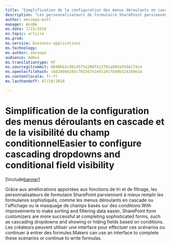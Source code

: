 ```yaml
---
title: "Simplification de la configuration des menus déroulants en cascade et de la visibilité du champ conditionnel"
description: "Les personnalisateurs de formulaire SharePoint parviennent à mieux suivre les scénarios de formulaires sophistiqués, comme les menus déroulants en cascade ou l'affichage ou le masquage de champs basés sur des conditions."
author: emcoope-msft
manager: AnnBe
ms.date: 7/22/2018
ms.topic: article
ms.prod: 
ms.service: business-applications
ms.technology: 
ms.author: emcoope
audience: Admin
ms.translationtype: HT
ms.sourcegitcommit: 0b40bb3c98145f5a260f412701a884a5936174ce
ms.openlocfilehash: cb824984245c701567e1e91191f6d0b324349e3a
ms.contentlocale: fr-fr
ms.lasthandoff: 07/18/2018

---
```

# <a name="easier-to-configure-cascading-dropdowns-and-conditional-field-visibility"></a><span data-ttu-id="f955e-103">Simplification de la configuration des menus déroulants en cascade et de la visibilité du champ conditionnel</span><span class="sxs-lookup"><span data-stu-id="f955e-103">Easier to configure cascading dropdowns and conditional field visibility</span></span>


[!include[banner](../../includes/banner.md)]

<span data-ttu-id="f955e-104">Grâce aux améliorations apportées aux fonctions de tri et de filtrage, les personnalisateurs de formulaire SharePoint parviennent à mieux remplir les formulaires sophistiqués, comme les menus déroulants en cascade ou l'affichage ou le masquage de champs basés sur des conditions.</span><span class="sxs-lookup"><span data-stu-id="f955e-104">With improvements to make sorting and filtering data easier, SharePoint form customizers are more successful at completing sophisticated forms, such as cascading dropdowns and showing or hiding fields based on conditions.</span></span> <span data-ttu-id="f955e-105">Les créateurs peuvent utiliser une interface pour effectuer ces scénarios ou continuer à entrer des formules.</span><span class="sxs-lookup"><span data-stu-id="f955e-105">Makers can use an interface to complete these scenarios or continue to write formulas.</span></span>

